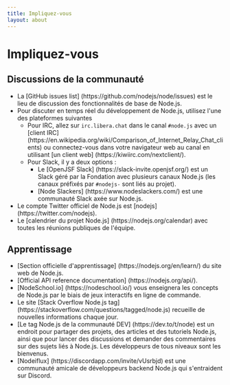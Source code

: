 ```yaml
---
title: Impliquez-vous
layout: about
---
```


# Impliquez-vous

## Discussions de la communauté

- La [GitHub issues list] (https\://github.com/nodejs/node/issues) est le lieu de discussion des fonctionnalités de base de Node.js.
- Pour discuter en temps réel du développement de Node.js, utilisez l'une des plateformes suivantes
  - Pour IRC, allez sur `irc.libera.chat` dans le canal `#node.js` avec un [client IRC] (https\://en.wikipedia.org/wiki/Comparison_of_Internet_Relay_Chat_clients) ou connectez-vous dans votre navigateur web au canal en utilisant [un client web] (https\://kiwiirc.com/nextclient/).
  - Pour Slack, il y a deux options :
    - Le [OpenJSF Slack] (https\://slack-invite.openjsf.org/) est un Slack géré par la Fondation avec plusieurs canaux Node.js (les canaux préfixés par `#nodejs-` sont liés au projet).
    - [Node Slackers] (https\://www\.nodeslackers.com/) est une communauté Slack axée sur Node.js.
- Le compte Twitter officiel de Node.js est [nodejs] (https\://twitter.com/nodejs).
- Le [calendrier du projet Node.js] (https\://nodejs.org/calendar) avec toutes les réunions publiques de l'équipe.

## Apprentissage

- [Section officielle d'apprentissage] (https\://nodejs.org/en/learn/) du site web de Node.js.
- [Official API reference documentation] (https\://nodejs.org/api/).
- [NodeSchool.io] (https\://nodeschool.io/) vous enseignera les concepts de Node.js par le biais de jeux interactifs en ligne de commande.
- Le site [Stack Overflow Node.js tag] (https\://stackoverflow\.com/questions/tagged/node.js) recueille de nouvelles informations chaque jour.
- [Le tag Node.js de la communauté DEV] (https\://dev.to/t/node) est un endroit pour partager des projets, des articles et des tutoriels Node.js, ainsi que pour lancer des discussions et demander des commentaires sur des sujets liés à Node.js. Les développeurs de tous niveaux sont les bienvenus.
- [Nodeiflux] (https\://discordapp.com/invite/vUsrbjd) est une communauté amicale de développeurs backend Node.js qui s'entraident sur Discord.
